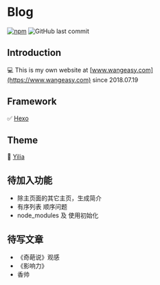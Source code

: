 # Blog
[![npm](https://img.shields.io/npm/v/npm.svg)](https://nodejs.org/en/)
![GitHub last commit](https://img.shields.io/github/last-commit/google/skia.svg)

## Introduction
:computer: This is my own website at [www.wangeasy.com](https://www.wangeasy.com) since 2018.07.19

## Framework
:white_check_mark: [Hexo](https://github.com/hexojs/hexo)

## Theme
:palm_tree: [Yilia](https://github.com/litten/hexo-theme-yilia)

## 待加入功能

* 除主页面的其它主页，生成简介
* 有序列表 顺序问题
* node_modules 及 使用初始化



## 待写文章

* 《奇葩说》观感
* 《影响力》
* 香帅